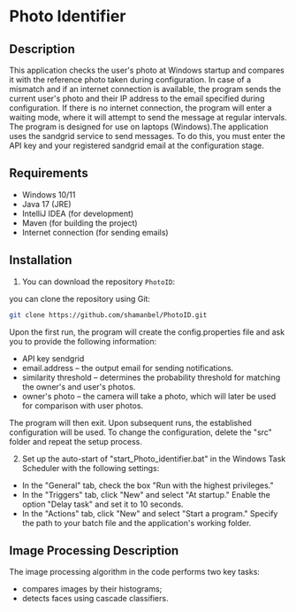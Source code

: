 # Photo Identifier

## Description
This application checks the user's photo at Windows startup and compares it with the reference photo taken during configuration. In case of a mismatch and if an internet connection is available, the program sends the current user's photo and their IP address to the email specified during configuration. If there is no internet connection, the program will enter a waiting mode, where it will attempt to send the message at regular intervals. The program is designed for use on laptops (Windows).The application uses the sandgrid service to send messages. To do this, you must enter the API key and your registered sandgrid email at the configuration stage.

## Requirements
- Windows 10/11
- Java 17 (JRE)
- IntelliJ IDEA (for development)
- Maven (for building the project)
- Internet connection (for sending emails)

## Installation
1. You can download the repository `PhotoID`:


you can clone the repository using Git:
```bash
git clone https://github.com/shamanbel/PhotoID.git
```

Upon the first run, the program will create the config.properties file and ask you to provide the following information:

- API key sendgrid 
- email.address – the output email for sending notifications.
- similarity threshold – determines the probability threshold for matching the owner's and user's photos.
- owner's photo – the camera will take a photo, which will later be used for comparison with user photos.

The program will then exit. Upon subsequent runs, the established configuration will be used. To change the configuration, delete the "src" folder and repeat the setup process.
    
2. Set up the auto-start of "start_Photo_identifier.bat" in the Windows Task Scheduler with the following settings:
-  In the "General" tab, check the box "Run with the highest privileges."
-   In the "Triggers" tab, click "New" and select "At startup." Enable the option "Delay task" and set it to 10 seconds.
-   In the "Actions" tab, click "New" and select "Start a program." Specify the path to your batch file and the application's working folder.

## Image Processing Description 
The image processing algorithm in the code performs two key tasks:

-   compares images by their histograms;
-   detects faces using cascade classifiers.
